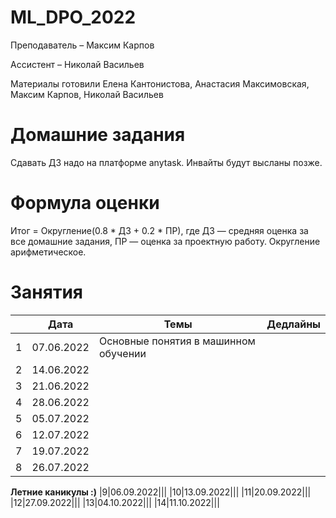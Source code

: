 # ML_DPO_2022

Преподаватель – Максим Карпов

Ассистент – Николай Васильев

Материалы готовили Елена Кантонистова, Анастасия Максимовская, Максим Карпов, Николай Васильев

# Домашние задания

Сдавать ДЗ надо на платформе anytask. Инвайты будут высланы позже.

# Формула оценки

Итог = Округление(0.8 * ДЗ + 0.2 * ПР), 
где ДЗ — средняя оценка за все домашние задания, ПР — оценка за проектную работу. 
Округление арифметическое.

# Занятия

||Дата|Темы|Дедлайны|  
|----------------|---------|------|-------|
|1|07.06.2022|Основные понятия в машинном обучении||
|2|14.06.2022|||
|3|21.06.2022|||
|4|28.06.2022|||
|5|05.07.2022|||
|6|12.07.2022|||
|7|19.07.2022|||
|8|26.07.2022|||
**Летние каникулы :)**
|9|06.09.2022|||
|10|13.09.2022|||
|11|20.09.2022|||
|12|27.09.2022|||
|13|04.10.2022|||
|14|11.10.2022|||
